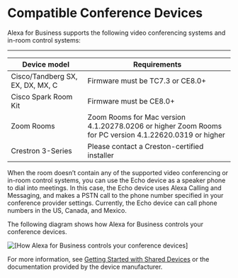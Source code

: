 # Compatible Conference Devices<a name="compatible-devices"></a>

Alexa for Business supports the following video conferencing systems and in\-room control systems:


****  

| Device model | Requirements | 
| --- | --- | 
| Cisco/Tandberg SX, EX, DX, MX, C  | Firmware must be TC7\.3 or CE8\.0\+ | 
| Cisco Spark Room Kit | Firmware must be CE8\.0\+ | 
| Zoom Rooms |  Zoom Rooms for Mac version 4\.1\.20278\.0206 or higher Zoom Rooms for PC version 4\.1\.22620\.0319 or higher  | 
| Crestron 3\-Series | Please contact a Creston\-certified installer | 

When the room doesn’t contain any of the supported video conferencing or in\-room control systems, you can use the Echo device as a speaker phone to dial into meetings\. In this case, the Echo device uses Alexa Calling and Messaging, and makes a PSTN call to the phone number specified in your conference provider settings\. Currently, the Echo device can call phone numbers in the US, Canada, and Mexico\.

The following diagram shows how Alexa for Business controls your conference devices\. 

![\[How Alexa for Business controls your conference devices\]](http://docs.aws.amazon.com/a4b/latest/ag/images/control-conference-devices-NEW.png)

For more information, see [Getting Started with Shared Devices](getting-started.md) or the documentation provided by the device manufacturer\. 